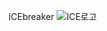 ICEbreaker
![ICE로고](https://github.com/user-attachments/assets/b839e2c4-7d71-4bb8-8019-3c47a954957d)
